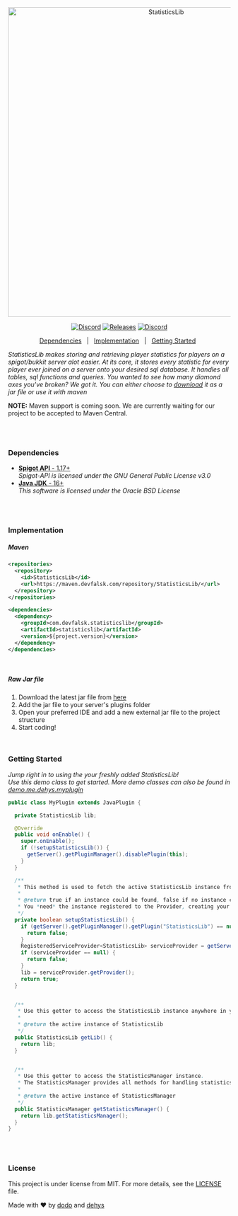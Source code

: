 <div align="center" id="top"> 
  <img src="https://cdn.dehys.com/StatisticsLib/statisticslib-logo.svg" width="700px" alt="StatisticsLib" />
</div>

<p align="center">
  <a href="https://discord.gg/DdnayChh4g"><img alt="Discord" src="https://img.shields.io/discord/298480981441118208?color=%237289DA&label=%20%E2%80%8E%20%E2%80%8E%20%E2%80%8EDiscord%20%E2%80%8E&logo=Discord&logoColor=%237289DA&style=flat-square"></a>
  <a href="https://github.com/devflask/StatisticsLib/releases"><img alt="Releases" src="https://img.shields.io/github/v/release/devflask/StatisticsLib?color=%2354f95f&label=Latest%20Release&logo=GitHub&logoColor=%2354f95f&style=flat-square"></a>
  <a href="https://en.wikipedia.org/wiki/MIT_License"><img alt="Discord" src="https://img.shields.io/github/license/devflask/StatisticsLib?color=%23f9a154&label=License&style=flat-square"></a>
</p>
<p align="center">
  <a href="https://github.com/devflask/StatisticsLib/blob/pilot/README.md#dependencies">Dependencies</a> &#xa0; | &#xa0;
  <a href="https://github.com/devflask/StatisticsLib/blob/pilot/README.md#implementation">Implementation</a> &#xa0; | &#xa0;
  <a href="https://github.com/devflask/StatisticsLib/tree/pilot#getting-started">Getting Started</a> &#xa0;
</p>

*StatisticsLib makes storing and retrieving player statistics for players on a spigot/bukkit server alot easier. At its core, it stores every statistic for every player ever joined on a server onto your desired sql database. It handles all tables, sql functions and queries. You wanted to see how many diamond axes you've broken? We got it. You can either choose to [download](https://github.com/devflask/StatisticsLib/releases) it as a jar file or use it with maven*

**NOTE:** Maven support is coming soon. We are currently waiting for our project to be accepted to Maven Central.

<br>
<br>

### Dependencies ###
- [**Spigot API** - 1.17+](https://hub.spigotmc.org/jenkins/job/BuildTools/)<br>
  *Spigot-API is licensed under the GNU General Public License v3.0*<br>
- [**Java JDK** - 16+](https://www.oracle.com/java/technologies/javase/jdk16-archive-downloads.html)<br>
  *This software is licensed under the Oracle BSD License*
  
<br>
<br>

### Implementation ###

<h5>Maven</h5>

```xml
<repositories>
  <repository>
    <id>StatisticsLib</id>
    <url>https://maven.devfalsk.com/repository/StatisticsLib/</url>
  </repository>
</repositories>

<dependencies>
  <dependency>
    <groupId>com.devfalsk.statisticslib</groupId>
    <artifactId>statisticslib</artifactId>
    <version>${project.version}</version>
  </dependency>
</dependencies>
```

<br>


<h5>Raw Jar file</h5>

1. Download the latest jar file from [here](https://github.com/devflask/statisticslib/releases)
2. Add the jar file to your server's plugins folder
3. Open your preferred IDE and add a new external jar file to the project structure
4. Start coding!

<br>

### Getting Started ###

*Jump right in to using the your freshly added StatisticsLib!*
<br>
*Use this demo class to get started. More demo classes can also be found in [demo.me.dehys.myplugin](/src/demo/java/me/dehys/myplugin/MyPlugin.java)*

```java
public class MyPlugin extends JavaPlugin {

  private StatisticsLib lib;

  @Override
  public void onEnable() {
    super.onEnable();
    if (!setupStatisticsLib()) {
      getServer().getPluginManager().disablePlugin(this);
    }
  }

  /**
   * This method is used to fetch the active StatisticsLib instance from Bukkit's RegisteredServiceProvider
   *
   * @return true if an instance could be found, false if no instance could be found. In this case disable your statisticsPlugin.
   * You *need* the instance registered to the Provider, creating your own instance can lead to loss of data
   */
  private boolean setupStatisticsLib() {
    if (getServer().getPluginManager().getPlugin("StatisticsLib") == null) {
      return false;
    }
    RegisteredServiceProvider<StatisticsLib> serviceProvider = getServer().getServicesManager().getRegistration(StatisticsLib.class);
    if (serviceProvider == null) {
      return false;
    }
    lib = serviceProvider.getProvider();
    return true;
  }


  /**
   * Use this getter to access the StatisticsLib instance anywhere in your statisticsPlugin
   *
   * @return the active instance of StatisticsLib
   */
  public StatisticsLib getLib() {
    return lib;
  }


  /**
   * Use this getter to access the StatisticsManager instance.
   * The StatisticsManager provides all methods for handling statistics, most importantly, for retrieving them
   *
   * @return the active instance of StatisticsManager
   */
  public StatisticsManager getStatisticsManager() {
    return lib.getStatisticsManager();
  }
}
```

<br>
<br>

### License ###

This project is under license from MIT. For more details, see the [LICENSE](LICENSE.md) file.


Made with :heart: by <a href="https://github.com/overdodo" target="_blank">dodo</a> and <a href="https://github.com/dehys" target="_blank">dehys</a>
